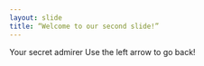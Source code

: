 ```yaml
---
layout: slide
title: “Welcome to our second slide!”
---
```

Your secret admirer
Use the left arrow to go back!
